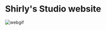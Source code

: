 # Shirly's Studio website

![webgif](https://user-images.githubusercontent.com/42530919/48661900-4b9c9080-ea82-11e8-94cb-e71da6a08647.gif)
